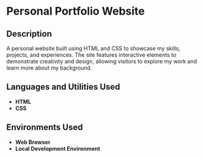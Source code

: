 <h1>Personal Portfolio Website</h1>

<h2>Description</h2>
A personal website built using HTML and CSS to showcase my skills, projects, and experiences. The site features interactive elements to demonstrate creativity and design, allowing visitors to explore my work and learn more about my background.
<br />

<h2>Languages and Utilities Used</h2>

- <b>HTML</b> 
- <b>CSS</b>

<h2>Environments Used </h2>

- <b>Web Browser</b>
- <b>Local Development Environment</b>
